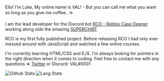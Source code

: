 Ello! I'm Luke, My online name is VAL! - But you can call me what you want so long as you give me coffee.. ☕

I am the lead developer for the Discord bot [RCO - Roblox Case Opener](https://rco-web.herokuapp.com/) working along side the amazing [SUPERCHIEF](https://github.com/Elara-Discord-Bots)

RCO is my first fully published project. Before releasing RCO I had only ever messed around with JavaScript and watched a few online courses.

I'm currently learning HTML/CSS and EJS.
I'm always looking for pointers in the right direction when it comes to coding.
Feel free to contact me with any questions => [Twitter](https://twitter.com/_VAL_Is_Me_) or Discord: VAL#0001


<img align="left" alt="Github Stats" src="https://github-readme-stats.codestackr.vercel.app/api?username=RCO-BOT&theme=dark&show_icons=true&count_private=true&hide_border=true" />
<img align="left" alt="Lang Stats" src="https://github-readme-stats.vercel.app/api/top-langs/?username=RCO-BOT&layout=compact&theme=dark&count_private=true&include_all_commits=true&hide_border=true" />
